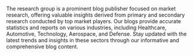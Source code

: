 The research group is a prominent blog publisher focused on market research, offering valuable insights derived from primary and secondary research conducted by top market players. Our blogs provide accurate statistics and reports on various industries, including Healthcare, Automotive, Technology, Aerospace, and Defense. Stay updated with the latest trends and insights in these sectors through our informative and comprehensive blog content.
